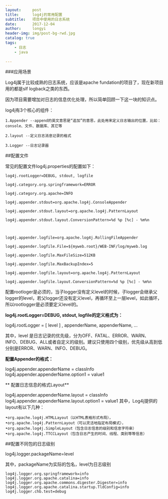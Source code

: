 ```yaml
---
layout:     post
title:      log4j的常用配置
subtitle:   项目中使用的日志系统
date:       2017-12-04
author:     longyi
header-img: img/post-bg-rwd.jpg
catalog: true
tags:
    - 日志
    - java
    
---
```


###应用场景

Log4j属于比较成熟的日志系统，应该是apache fundation的项目了，现在新项目用的都是slf logback之类的东西。

因为项目需要增加对日志的信息优化处理，所以简单回顾一下这一块的知识点。

log4j有3个核心的组件：

	1.Appender --append的英文意思是“追加”的意思，此处用来定义日志输出的位置，比如：console、文件、数据库、其它等

	2.layout --定义日志消息记录的格式

	3.Logger --日志记录器

##配置文件

常见的配置文件log4j.properties的配置如下：

	log4j.rootLogger=DEBUG, stdout, logfile

    log4j.category.org.springframework=ERROR

    log4j.category.org.apache=INFO

    log4j.appender.stdout=org.apache.log4j.ConsoleAppender

    log4j.appender.stdout.layout=org.apache.log4j.PatternLayout

    log4j.appender.stdout.layout.ConversionPattern=%d %p [%c] - %m%n

 

    log4j.appender.logfile=org.apache.log4j.RollingFileAppender

    log4j.appender.logfile.File=${myweb.root}/WEB-INF/log/myweb.log

    log4j.appender.logfile.MaxFileSize=512KB

    log4j.appender.logfile.MaxBackupIndex=5

    log4j.appender.logfile.layout=org.apache.log4j.PatternLayout

    log4j.appender.logfile.layout.ConversionPattern=%d %p [%c] - %m%n

配置rootloger是必须的，当子logger没有定义level的时候，子logger会继承父logger的level，若父logger还没有定义level，再循环至上一层level，如此循环，所以rootlogger是必须要定义level的。


**log4j.rootLogger=DEBUG, stdout, logfile的定义格式为：**

log4j.rootLogger = [ level ] , appenderName, appenderName, …

其中，level 是日志记录的优先级，分为OFF、FATAL、ERROR、WARN、INFO、DEBUG、ALL或者自定义的级别。建议只使用四个级别，优先级从高到低分别是ERROR、WARN、INFO、DEBUG。

**配置Appender的格式：**

log4j.appender.appenderName = classInfo
log4j.appender.appenderName.option1 = value1


** 配置日志信息的格式Layout**

log4j.appender.appenderName.layout = classInfo
log4j.appender.appenderName.layout.option1 = value1
其中，Log4j提供的layout有以下几种：

	•org.apache.log4j.HTMLLayout（以HTML表格形式布局）， 
	•org.apache.log4j.PatternLayout（可以灵活地指定布局模式）， 
	•org.apache.log4j.SimpleLayout（包含日志信息的级别和信息字符串）
	•org.apache.log4j.TTCCLayout（包含日志产生的时间、线程、类别等等信息）


##配置不同包的日志级别

log4j.logger.packageName=level

其中，packageName为实际的包名，level为日志级别

	log4j.logger.org.springframework=info
	log4j.logger.org.apache.catalina=info
	log4j.logger.org.apache.commons.digester.Digester=info
	log4j.logger.org.apache.catalina.startup.TldConfig=info
	log4j.logger.chb.test=debug













